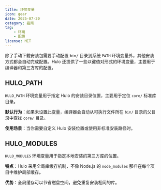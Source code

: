 ```yaml
---
title: 环境变量
icon: gear
date: 2025-07-20
category: 指南
tag:
    - 环境
    - 配置
license: MIT
---
```


除了手动下载安装包需要手动配置 `bin/` 目录到系统 `PATH` 环境变量外，其他安装方式都会自动完成配置。Hulo 还提供了一些以键值对形式的环境变量，主要用于编译器和第三方库的配置。

## HULO_PATH

`HULO_PATH` 环境变量用于指定 Hulo 的安装目录位置，主要用于定位 `core/` 标准库目录。

**默认行为**：如果未设置此变量，编译器会自动从可执行文件所在 `bin/` 目录的父目录中查找 `core/` 目录。

**使用场景**：当你需要自定义 Hulo 安装位置或使用非标准安装路径时。

## HULO_MODULES

`HULO_MODULES` 环境变量用于指定本地安装的第三方库的位置。

**特点**：Hulo 采用全局库缓存机制，不像 Node.js 的 `node_modules` 那样在每个项目中维护局部缓存。

**优势**：全局缓存可以节省磁盘空间，避免重复安装相同的库。